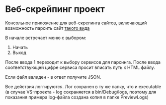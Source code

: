 <h1>Веб-скрейпинг проект</h1>

Консольное приложение для веб-скрепинга сайтов, включающий возможность парсить сайт <a href="https://github.com/NickRaspy/WebScrapingProject/blob/main/WebScrapingProject/HTML/corrupted-news.html">такого вида</a>

В начале встречает меню с выбором:
1. Начать
2. Выход

После ввода 1 переходит к выбору сервисов для парсинга.
После ввода соответствующей цифре сервиса просит вписать путь к HTML файлу.

Если файл валиден - в ответ получите JSON.

Все действия логгируются. Лог сохранен в ту же папку, что и executable (в случае VS-проекта - log сохраняется в bin/Debug/logs, поэтому для показания примера log-файла создана копия в папке PreviewLogs)
